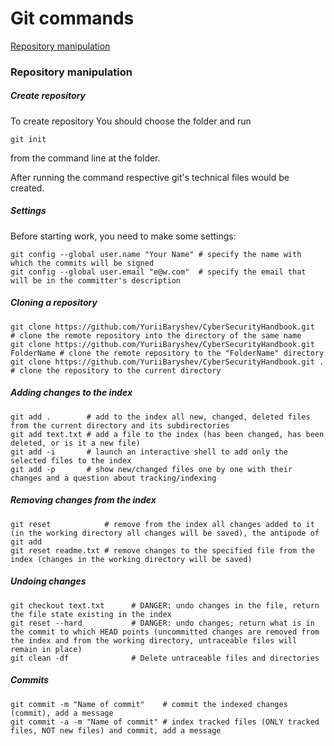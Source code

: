 # Git commands

[Repository manipulation](#repository-manipulation)

### Repository manipulation
##### Create repository
To create repository You should choose the folder and run 
```
git init
``` 
from the command line at the folder.

After running the command respective git's technical files would be created.

##### Settings
Before starting work, you need to make some settings:

```
git config --global user.name "Your Name" # specify the name with which the commits will be signed
git config --global user.email "e@w.com"  # specify the email that will be in the committer's description
```

##### Cloning a repository
```
git clone https://github.com/YuriiBaryshev/CyberSecurityHandbook.git            # clone the remote repository into the directory of the same name
git clone https://github.com/YuriiBaryshev/CyberSecurityHandbook.git FolderName # clone the remote repository to the "FolderName" directory
git clone https://github.com/YuriiBaryshev/CyberSecurityHandbook.git .          # clone the repository to the current directory
```

##### Adding changes to the index
```
git add .        # add to the index all new, changed, deleted files from the current directory and its subdirectories
git add text.txt # add a file to the index (has been changed, has been deleted, or is it a new file)
git add -i       # launch an interactive shell to add only the selected files to the index
git add -p       # show new/changed files one by one with their changes and a question about tracking/indexing
```

##### Removing changes from the index
```
git reset            # remove from the index all changes added to it (in the working directory all changes will be saved), the antipode of git add
git reset readme.txt # remove changes to the specified file from the index (changes in the working directory will be saved)
```

##### Undoing changes
```
git checkout text.txt      # DANGER: undo changes in the file, return the file state existing in the index
git reset --hard           # DANGER: undo changes; return what is in the commit to which HEAD points (uncommitted changes are removed from the index and from the working directory, untraceable files will remain in place)
git clean -df              # Delete untraceable files and directories
```

##### Commits
```
git commit -m "Name of commit"    # commit the indexed changes (commit), add a message
git commit -a -m "Name of commit" # index tracked files (ONLY tracked files, NOT new files) and commit, add a message
```